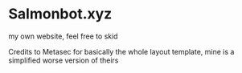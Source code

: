 # Salmonbot.xyz

my own website, feel free to skid

Credits to Metasec for basically the whole layout template, mine is a simplified worse version of theirs
